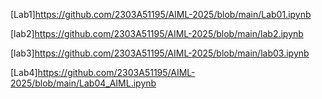 [Lab1]https://github.com/2303A51195/AIML-2025/blob/main/Lab01.ipynb

[lab2]https://github.com/2303A51195/AIML-2025/blob/main/lab2.ipynb  

[lab3]https://github.com/2303A51195/AIML-2025/blob/main/lab03.ipynb

[Lab4]https://github.com/2303A51195/AIML-2025/blob/main/Lab04_AIML.ipynb
